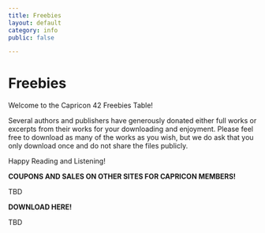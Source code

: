 ```yaml
---
title: Freebies
layout: default
category: info
public: false

---
```

# Freebies

Welcome to the Capricon 42 Freebies Table!

Several authors and publishers have generously donated either full works or excerpts from their works for your downloading and enjoyment. Please feel free to download as many of the works as you wish, but we do ask that you only download once and do not share the files publicly.

Happy Reading and Listening!

**COUPONS AND SALES ON OTHER SITES FOR CAPRICON MEMBERS!**

TBD

**DOWNLOAD HERE!**

TBD
